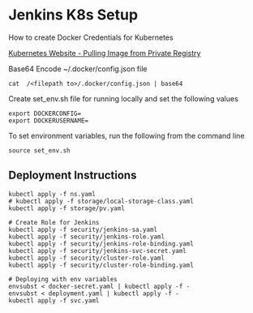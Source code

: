 # Jenkins K8s Setup

How to create Docker Credentials for Kubernetes

[Kubernetes Website - Pulling Image from Private Registry](https://kubernetes.io/docs/tasks/configure-pod-container/pull-image-private-registry/)

Base64 Encode ~/.docker/config.json file
```
cat  /<filepath to>/.docker/config.json | base64
```

Create set_env.sh file for running locally and set the following values

```
export DOCKERCONFIG=
export DOCKERUSERNAME=
```

To set environment variables, run the following from the command line
```
source set_env.sh
```

## Deployment Instructions

```
kubectl apply -f ns.yaml
# kubectl apply -f storage/local-storage-class.yaml
kubectl apply -f storage/pv.yaml

# Create Role for Jenkins
kubectl apply -f security/jenkins-sa.yaml
kubectl apply -f security/jenkins-role.yaml
kubectl apply -f security/jenkins-role-binding.yaml
kubectl apply -f security/jenkins-svc-secret.yaml
kubectl apply -f security/cluster-role.yaml
kubectl apply -f security/cluster-role-binding.yaml

# Deploying with env variables
envsubst < docker-secret.yaml | kubectl apply -f -
envsubst < deployment.yaml | kubectl apply -f -
kubectl apply -f svc.yaml

```
